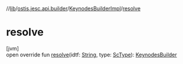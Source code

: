 //[lib](../../../index.md)/[ostis.jesc.api.builder](../index.md)/[KeynodesBuilderImpl](index.md)/[resolve](resolve.md)

# resolve

[jvm]\
open override fun [resolve](resolve.md)(idtf: [String](https://kotlinlang.org/api/latest/jvm/stdlib/kotlin/-string/index.html), type: [ScType](../../ostis.jesc.client.model.type/-sc-type/index.md)): [KeynodesBuilder](../-keynodes-builder/index.md)
